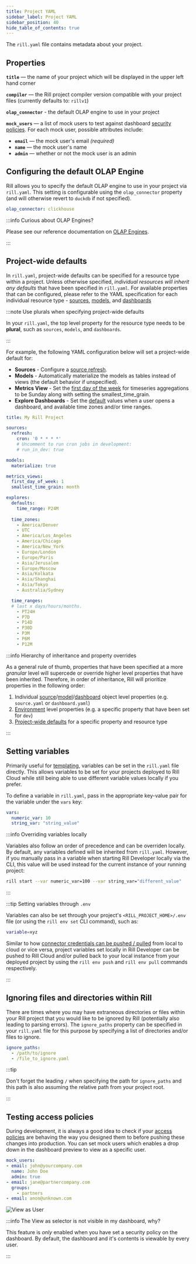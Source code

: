 ```yaml
---
title: Project YAML
sidebar_label: Project YAML
sidebar_position: 40
hide_table_of_contents: true
---
```


The `rill.yaml` file contains metadata about your project.

## Properties

**`title`** — the name of your project which will be displayed in the upper left hand corner

**`compiler`** — the Rill project compiler version compatible with your project files (currently defaults to: `rillv1`)

**`olap_connector`** - the default OLAP engine to use in your project

**`mock_users`** — a list of mock users to test against dashboard [security policies](/manage/security). For each mock user, possible attributes include:

  - **`email`** — the mock user's email _(required)_
  - **`name`** — the mock user's name
  - **`admin`** — whether or not the mock user is an admin

## Configuring the default OLAP Engine

Rill allows you to specify the default OLAP engine to use in your project via `rill.yaml`. This setting is configurable using the `olap_connector` property (and will otherwise revert to `duckdb` if not specified). 

```yaml
olap_connector: clickhouse
```

:::info Curious about OLAP Engines?

Please see our reference documentation on [OLAP Engines](../olap-engines/olap-engines.md).

:::
 
## Project-wide defaults

In `rill.yaml`, project-wide defaults can be specified for a resource type within a project. Unless otherwise specified, _individual resources will inherit any defaults_ that have been specified in `rill.yaml`. For available properties that can be configured, please refer to the YAML specification for each individual resource type - [sources](sources.md), [models](models.md), and [dashboards](explore-dashboards.md)

:::note Use plurals when specifying project-wide defaults

In your `rill.yaml`, the top level property for the resource type needs to be **plural**, such as `sources`, `models`, and `dashboards`.

:::

For example, the following YAML configuration below will set a project-wide default for:
- **Sources** - Configure a [source refresh](/build/connect/source-refresh.md).
- **Models** - Automatically materialize the models as tables instead of views (the default behavior if unspecified).
- **Metrics View** - Set the [first day of the week](metrics-view.md) for timeseries aggregations to be Sunday along with setting the smallest_time_grain.
- **Explore Dashboards** - Set the [default](explore-dashboards.md) values when a user opens a dashboard, and available time zones and/or time ranges.

```yaml
title: My Rill Project

sources:
  refresh:
    cron: '0 * * * *'
    # Uncomment to run cron jobs in development:
    # run_in_dev: true

models:
  materialize: true

metrics_views:
  first_day_of_week: 1
  smallest_time_grain: month

explores:
  defaults:
    time_range: P24M
  
  time_zones:
    - America/Denver
    - UTC
    - America/Los_Angeles
    - America/Chicago
    - America/New_York
    - Europe/London
    - Europe/Paris
    - Asia/Jerusalem
    - Europe/Moscow
    - Asia/Kolkata
    - Asia/Shanghai
    - Asia/Tokyo
    - Australia/Sydney

  time_ranges:
  # last x days/hours/months.
    - PT24H
    - P7D
    - P14D
    - P30D
    - P3M
    - P6M
    - P12M
```

:::info Hierarchy of inheritance and property overrides

As a general rule of thumb, properties that have been specified at a more _granular_ level will supercede or override higher level properties that have been inherited. Therefore, in order of inheritance, Rill will prioritize properties in the following order:
1. Individual [source](/reference/project-files/sources.md)/[model](/reference/project-files/models.md)/[dashboard](/reference/project-files/explore-dashboards.md) object level properties (e.g. `source.yaml` or `dashboard.yaml`)
2. [Environment](/docs/build/models/environments.md) level properties (e.g. a specific property that have been set for `dev`)
3. [Project-wide defaults](/reference/project-files/rill-yaml.md#project-wide-defaults) for a specific property and resource type

:::

## Setting variables

Primarily useful for [templating](/deploy/templating.md), variables can be set in the `rill.yaml` file directly. This allows variables to be set for your projects deployed to Rill Cloud while still being able to use different variable values locally if you prefer. 

To define a variable in `rill.yaml`, pass in the appropriate key-value pair for the variable under the `vars` key:
```yaml
vars:
  numeric_var: 10
  string_var: "string_value"
```

:::info Overriding variables locally

Variables also follow an order of precedence and can be overriden locally. By default, any variables defined will be inherited from `rill.yaml`. However, if you manually pass in a variable when starting Rill Developer locally via the CLI, this value will be used instead for the current instance of your running project:

```bash
rill start --var numeric_var=100 --var string_var="different_value"
```

:::

:::tip Setting variables through `.env`

Variables can also be set through your project's `<RILL_PROJECT_HOME>/.env` file (or using the `rill env set` CLI command), such as:
```bash
variable=xyz
```

Similar to how [connector credentials can be pushed / pulled](/build/credentials/credentials.md#pushing-and-pulling-credentials-to--from-rill-cloud) from local to cloud or vice versa, project variables set locally in Rill Developer can be pushed to Rill Cloud and/or pulled back to your local instance from your deployed project by using the `rill env push` and `rill env pull` commands respectively.

:::

## Ignoring files and directories within Rill

There are times where you may have extraneous directories or files within your Rill project that you would like to be ignored by Rill (potentially also leading to parsing errors). The `ignore_paths` property can be specified in your `rill.yaml` file for this purpose by specifying a list of directories and/or files to ignore.

```yaml
ignore_paths:
  - /path/to/ignore
  - /file_to_ignore.yaml
```

:::tip

Don't forget the leading `/` when specifying the path for `ignore_paths` and this path is also assuming the relative path from your project root.

:::

## Testing access policies 

During development, it is always a good idea to check if your [access policies](/manage/security.md) are behaving the way you designed them to before pushing these changes into production. You can set mock users which enables a drop down in the dashboard preview to view as a specific user. 

```yaml
mock_users:
- email: john@yourcompany.com
  name: John Doe
  admin: true
- email: jane@partnercompany.com
  groups:
    - partners
- email: anon@unknown.com
```


![View as User](/img/reference/project-files/View-as.png)


:::info The View as selector is not visible in my dashboard, why?

This feature is _only_ enabled when you have set a security policy on the dashboard. By default, the dashboard and it's contents is viewable by every user.

:::